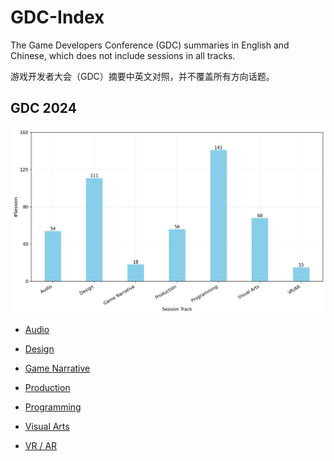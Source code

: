 # GDC-Index

The Game Developers Conference (GDC) summaries in English and Chinese, which does not include sessions in all tracks.

游戏开发者大会（GDC）摘要中英文对照，并不覆盖所有方向话题。

## GDC 2024

![](./assets/2024.png)

- [Audio](./2024/audio.md)

- [Design](./2024/design.md)

- [Game Narrative](./2024/game-narrative.md)

- [Production](./2024/production.md)

- [Programming](./2024/programming.md)

- [Visual Arts](./2024/visual-arts.md)

- [VR / AR](./2024/vr-ar.md)

